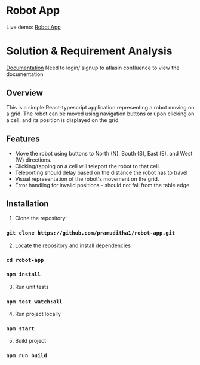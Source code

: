 # Robot App

Live demo: [Robot App](https://teleporting-robot.netlify.app/)

# Solution & Requirement Analysis
[Documentation](https://robot-application.atlassian.net/wiki/x/zoE)
Need to login/ signup to atlasin confluence to view the documentation

## Overview

This is a simple React-typescript application representing a robot moving on a grid. The robot can be moved using navigation buttons or upon clicking on a cell, and its position is displayed on the grid.

## Features

- Move the robot using buttons to North (N), South (S), East (E), and West (W) directions.
- Clicking/tapping on a cell will teleport the robot to that cell.
- Teleporting should delay based on the distance the robot has to travel
- Visual representation of the robot's movement on the grid.
- Error handling for invalid positions - should not fall from the table edge.

## Installation

1. Clone the repository:

### `git clone https://github.com/pramuditha1/robot-app.git`

2. Locate the repository and install dependencies

### `cd robot-app`

### `npm install`

3. Run unit tests

### `npm test watch:all`

4. Run project locally

### `npm start`

5. Build project

### `npm run build`
